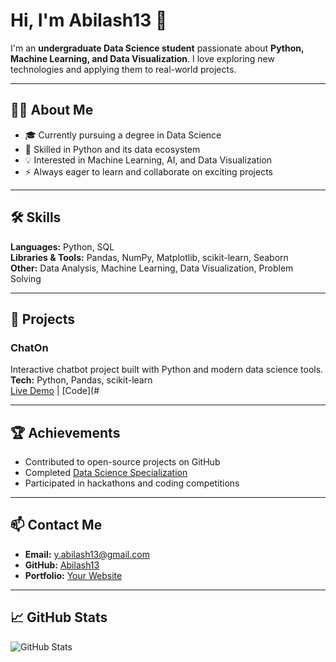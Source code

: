 # Hi, I'm Abilash13 👋

I'm an **undergraduate Data Science student** passionate about **Python, Machine Learning, and Data Visualization**. I love exploring new technologies and applying them to real-world projects.

---

## 👨‍💻 About Me

- 🎓 Currently pursuing a degree in Data Science  
- 🐍 Skilled in Python and its data ecosystem  
- 💡 Interested in Machine Learning, AI, and Data Visualization  
- ⚡ Always eager to learn and collaborate on exciting projects  

---

## 🛠️ Skills

**Languages:** Python, SQL  
**Libraries & Tools:** Pandas, NumPy, Matplotlib, scikit-learn, Seaborn  
**Other:** Data Analysis, Machine Learning, Data Visualization, Problem Solving  

---

## 🚀 Projects

### ChatOn
Interactive chatbot project built with Python and modern data science tools.  
**Tech:** Python, Pandas, scikit-learn  
[Live Demo](#) | [Code](#

---

## 🏆 Achievements

- Contributed to open-source projects on GitHub  
- Completed [Data Science Specialization](#)  
- Participated in hackathons and coding competitions  

---

## 📫 Contact Me

- **Email:** y.abilash13@gmail.com   
- **GitHub:** [Abilash13](https://github.com/Abilash13)  
- **Portfolio:** [Your Website](https://abilas13.github.io/GitHub-Portfolio/)

---

## 📈 GitHub Stats

![GitHub Stats](https://github-readme-stats.vercel.app/api?username=Abilas13&show_icons=true&theme=radical)
